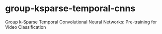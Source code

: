 # group-ksparse-temporal-cnns
Group k-Sparse Temporal Convolutional Neural Networks: Pre-training for Video Classification
